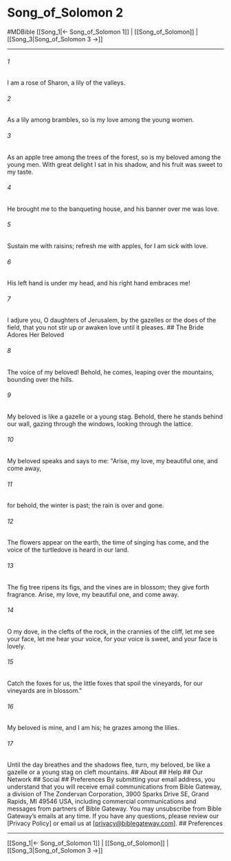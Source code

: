 # Song_of_Solomon 2
#MDBible
[[Song_1|← Song_of_Solomon 1]] | [[Song_of_Solomon]] | [[Song_3|Song_of_Solomon 3 →]]

***






###### 1 


I am a rose of Sharon, a lily of the valleys. 





###### 2 


As a lily among brambles, so is my love among the young women. 





###### 3 


As an apple tree among the trees of the forest, so is my beloved among the young men. With great delight I sat in his shadow, and his fruit was sweet to my taste. 





###### 4 


He brought me to the banqueting house, and his banner over me was love. 





###### 5 


Sustain me with raisins; refresh me with apples, for I am sick with love. 





###### 6 


His left hand is under my head, and his right hand embraces me! 





###### 7 


I adjure you, O daughters of Jerusalem, by the gazelles or the does of the field, that you not stir up or awaken love until it pleases. ## The Bride Adores Her Beloved 





###### 8 


The voice of my beloved! Behold, he comes, leaping over the mountains, bounding over the hills. 





###### 9 


My beloved is like a gazelle or a young stag. Behold, there he stands behind our wall, gazing through the windows, looking through the lattice. 





###### 10 


My beloved speaks and says to me: "Arise, my love, my beautiful one, and come away, 





###### 11 


for behold, the winter is past; the rain is over and gone. 





###### 12 


The flowers appear on the earth, the time of singing has come, and the voice of the turtledove is heard in our land. 





###### 13 


The fig tree ripens its figs, and the vines are in blossom; they give forth fragrance. Arise, my love, my beautiful one, and come away. 





###### 14 


O my dove, in the clefts of the rock, in the crannies of the cliff, let me see your face, let me hear your voice, for your voice is sweet, and your face is lovely. 





###### 15 


Catch the foxes for us, the little foxes that spoil the vineyards, for our vineyards are in blossom." 





###### 16 


My beloved is mine, and I am his; he grazes among the lilies. 





###### 17 


Until the day breathes and the shadows flee, turn, my beloved, be like a gazelle or a young stag on cleft mountains. ## About ## Help ## Our Network ## Social ## Preferences By submitting your email address, you understand that you will receive email communications from Bible Gateway, a division of The Zondervan Corporation, 3900 Sparks Drive SE, Grand Rapids, MI 49546 USA, including commercial communications and messages from partners of Bible Gateway. You may unsubscribe from Bible Gateway&rsquo;s emails at any time. If you have any questions, please review our [Privacy Policy] or email us at [privacy@biblegateway.com]. ## Preferences

***

[[Song_1|← Song_of_Solomon 1]] | [[Song_of_Solomon]] | [[Song_3|Song_of_Solomon 3 →]]
